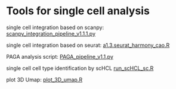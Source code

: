 # Tools for single cell analysis

single cell integration based on scanpy: [scanpy_integration_pipeline_v1.1.1.py](./scanpy_integration_pipeline_v1.1.1.py)

single cell integration based on seurat: [a1.3.seurat_harmony_cao.R](./a1.3.seurat_harmony_cao.R)

PAGA analysis script: [PAGA_pipeline_v1.1.py](./PAGA_pipeline_v1.1.py)

single cell cell type identification by scHCL [run_scHCL_sc.R](./run_scHCL_sc.R)

plot 3D Umap: [plot_3D_umap.R](./plot_3D_umap.R)